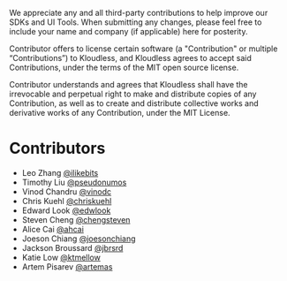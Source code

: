 We appreciate any and all third-party contributions to help improve our SDKs
and UI Tools. When submitting any changes, please feel free to include your
name and company (if applicable) here for posterity.


Contributor offers to license certain software (a "Contribution" or multiple
“Contributions”) to Kloudless, and Kloudless agrees to accept said
Contributions, under the terms of the MIT open source license. 

Contributor understands and agrees that Kloudless shall have the irrevocable
and perpetual right to make and distribute copies of any Contribution, as well
as to create and distribute collective works and derivative works of any
Contribution, under the MIT License.

# Contributors

* Leo Zhang [@ilikebits](https://github.com/ilikebits)
* Timothy Liu [@pseudonumos](https://github.com/pseudonumos)
* Vinod Chandru [@vinodc](https://github.com/vinodc)
* Chris Kuehl [@chriskuehl](https://github.com/chriskuehl)
* Edward Look [@edwlook](https://github.com/edwlook)
* Steven Cheng [@chengsteven](https://github.com/chengsteven)
* Alice Cai [@ahcai](https://github.com/ahcai)
* Joeson Chiang [@joesonchiang](https://github.com/joesonchiang)
* Jackson Broussard [@jbrsrd](https://github.com/jbrsrd)
* Katie Low [@ktmellow](https://github.com/ktmellow)
* Artem Pisarev [@artemas](https://github.com/artemas)

